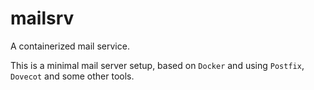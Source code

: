 # mailsrv

A containerized mail service.

This is a minimal mail server setup, based on ``Docker`` and using ``Postfix``,
``Dovecot`` and some other tools.
